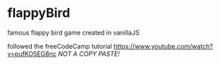 # flappyBird
famous flappy bird game created in vanillaJS

followed the freeCodeCamp tutorial https://www.youtube.com/watch?v=pufKO5EG8nc
_NOT A COPY PASTE!_
